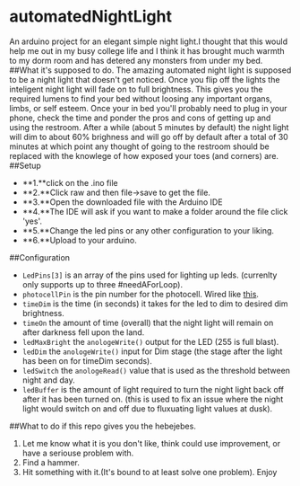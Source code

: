 # automatedNightLight
An arduino project for an elegant simple night light.I thought that this would help me out in my busy college life and I think it has brought much warmth to my dorm room and has detered any monsters from under my bed.
##What it's supposed to do. 
The amazing automated night light is supposed to be a night light that doesn't get noticed. Once you flip off the lights the inteligent night light will fade on to full brightness. This gives you the required lumens to find your bed without loosing any important organs, limbs, or self esteem. Once your in bed you'll probably need to plug in your phone, check the time and ponder the pros and cons of getting up and using the restroom. After a while (about 5 minutes by default) the night light will dim to about 60% brighness and will go off by default after a total of 30 minutes at which point any thought of going to the restroom should be replaced with the knowlege of how exposed your toes (and corners) are. 
##Setup
- **1.**click on the .ino file
- **2.**Click raw and then file->save to get the file.
- **3.**Open the downloaded file with the Arduino IDE
- **4.**The IDE will ask if you want to make a folder around the file click 'yes'.
- **5.**Change the led pins or any other configuration to your liking.
- **6.**Upload to your arduino.

##Configuration
- `LedPins[3]`  is an array of the pins used for lighting up leds. (currenlty only supports up to three #needAForLoop).
- `photocellPin` is the pin number for the photocell. Wired like [this](https://learn.adafruit.com/system/assets/assets/000/000/459/medium800/light_cdspulldowndiag.gif?1396763222).
- `timeDim` is the time (in seconds) it takes for the led to dim to desired dim brightness. 
- `timeOn` the amount of time (overall) that the night light will remain on after darkness fell upon the land. 
- `ledMaxBright` the `anologeWrite()` output for the LED (255 is full blast).
- `ledDim` the `anologeWrite()` input for Dim stage (the stage after the light has been on for timeDim seconds).
- `ledSwitch` the `anologeRead()` value that is used as the threshold between night and day.
- `ledBuffer` is the amount of light required to turn the night light back off after it has been turned on. (this is used to fix an issue where the night light would switch on and off due to fluxuating light values at dusk). 

##What to do if this repo gives you the hebejebes.
1. Let me know what it is you don't like, think could use improvement, or have a seriouse problem with.
2. Find a hammer.
3. Hit something with it.(It's bound to at least solve one problem). 
Enjoy
